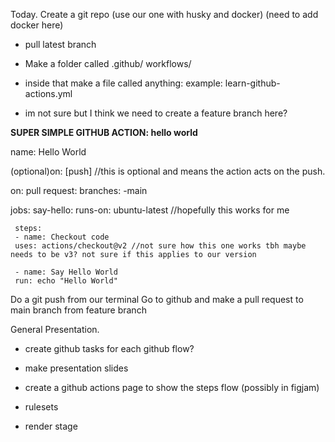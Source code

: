 Today.
Create a git repo (use our one with husky and docker) (need to add docker here)

- pull latest branch

- Make a folder called .github/ workflows/
- inside that make a file called anything: example: learn-github-actions.yml
- im not sure but I think we need to create a feature branch here?

**SUPER SIMPLE GITHUB ACTION: hello world**

name: Hello World

(optional)on: [push] //this is optional and means the action acts on the push.

on:
pull request:
branches:
-main

jobs:
say-hello:
runs-on: ubuntu-latest //hopefully this works for me

     steps:
     - name: Checkout code
     uses: actions/checkout@v2 //not sure how this one works tbh maybe needs to be v3? not sure if this applies to our version

     - name: Say Hello World
     run: echo "Hello World"

Do a git push from our terminal
Go to github and make a pull request to main branch from feature branch

General Presentation.

- create github tasks for each github flow?
- make presentation slides
- create a github actions page to show the steps flow (possibly in figjam)

- rulesets
- render stage
